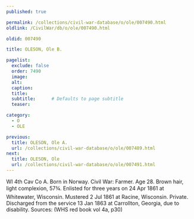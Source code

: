 ```yaml
---
published: true

permalink: /collections/civil-war-database/o/ole/007490.html
oldlink: /CivilWar/db/o/ole/007490.html

oldid: 007490

title: OLESON, Ole B.

pagelist:
  exclude: false
  order: 7490
  image: 
  alt:
  caption:
  title:
  subtitle:      # Defaults to page subtitle
  teaser:

category: 
  - O 
  - OLE

previous:
  title: OLESON, Ole A.
  url: /collections/civil-war-database/o/ole/007489.html  
next:
  title: OLESON, Ole
  url: /collections/civil-war-database/o/ole/007491.html   
---
```

WI 4th Cav Co A. Born in Norway. Civil War: Farmer. Age 28. Brown hair, light complexion, 5&#146;7&frac34;&#148;. Enlisted for three years on 24 Apr 1861 at Whitewater, Wisconsin. Mustered 2 Jul 1861 at Racine, Wisconsin. Private. Discharged from the service 13 Jan 1863 at Carrollton, Georgia, due to disability. Sources: (WHS red book vol 4a, p30)